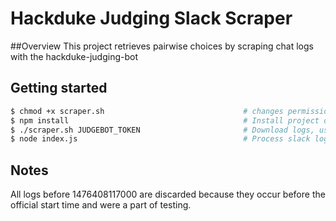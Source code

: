 # Hackduke Judging Slack Scraper

##Overview
This project retrieves pairwise choices by scraping chat logs with the hackduke-judging-bot

## Getting started
```bash
$ chmod +x scraper.sh                               # changes permissions for scraper.sh
$ npm install                                       # Install project dependencies
$ ./scraper.sh JUDGEBOT_TOKEN                       # Download logs, use token from hackduke-secrets
$ node index.js                                     # Process slack logs to find choices
```

## Notes
All logs before 1476408117000 are discarded because they occur before the official start time and were a part of testing.
